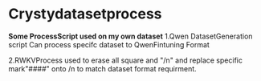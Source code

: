 # Crystydatasetprocess
**Some ProcessScript used on my own dataset**
1.Qwen DatasetGeneration script
Can process specifc dataset to QwenFintuning Format


2.RWKVProcess used to erase all square and "/n" and replace specific mark"####" onto /n to match dataset format requirment.
